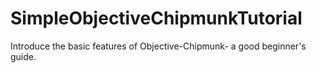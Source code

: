 SimpleObjectiveChipmunkTutorial
===============================

Introduce the basic features of Objective-Chipmunk- a good beginner's guide.